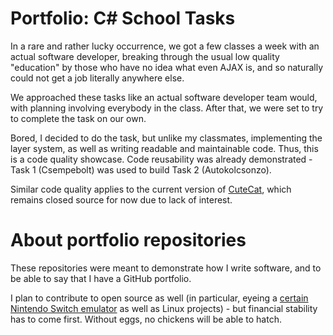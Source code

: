 # Portfolio: C# School Tasks
In a rare and rather lucky occurrence, we got a few classes a week with an actual software developer, breaking through the usual low quality "education" by those who have no idea what even AJAX is, and so naturally could not get a job literally anywhere else.

We approached these tasks like an actual software developer team would, with planning involving everybody in the class. After that, we were set to try to complete the task on our own.

Bored, I decided to do the task, but unlike my classmates, implementing the layer system, as well as writing readable and maintainable code. Thus, this is a code quality showcase. Code reusability was already demonstrated - Task 1 (Csempebolt) was used to build Task 2 (Autokolcsonzo).

Similar code quality applies to the current version of [CuteCat](https://benedani.xyz/cutecat/), which remains closed source for now due to lack of interest.

# About portfolio repositories
These repositories were meant to demonstrate how I write software, and to be able to say that I have a GitHub portfolio.

I plan to contribute to open source as well (in particular, eyeing a [certain Nintendo Switch emulator](https://github.com/Ryujinx/Ryujinx/) as well as Linux projects) - but financial stability has to come first. Without eggs, no chickens will be able to hatch.
